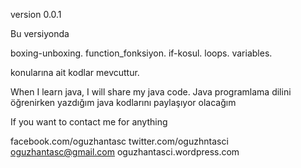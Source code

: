 version 0.0.1

Bu versiyonda 

boxing-unboxing.
function_fonksiyon.
if-kosul.
loops.
variables. 

konularına ait kodlar mevcuttur.






When I learn java, I will share my java code.
Java programlama dilini öğrenirken yazdığım java kodlarını paylaşıyor olacağım


If you want to contact me for anything

facebook.com/oguzhantasc
twitter.com/oguzhntasci
oguzhantasc@gmail.com
oguzhantasci.wordpress.com
